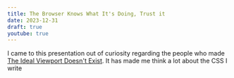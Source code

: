 ```yaml
---
title: The Browser Knows What It's Doing, Trust it
date: 2023-12-31
draft: true
youtube: true
---
```


<lite-youtube videoid="5uhIiI9Ld5M"></lite-youtube>

I came to this presentation out of curiosity regarding the people who made [The Ideal Viewport Doesn't Exist](https://viewports.fyi/). It has made me think a lot about the CSS I write

